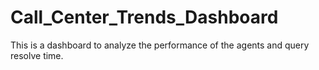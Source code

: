 # Call_Center_Trends_Dashboard
This is a dashboard to analyze the performance of the agents and query resolve time.
